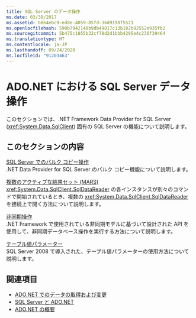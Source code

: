 ```yaml
---
title: SQL Server のデータ操作
ms.date: 03/30/2017
ms.assetid: b864ebc9-ed8e-4059-85fd-36d9198f5521
ms.openlocfilehash: 590b7942148b9db49817c13b102b82552e935fb2
ms.sourcegitcommit: 5b475c1855b32cf78d2d1bbb4295e4c236f39464
ms.translationtype: HT
ms.contentlocale: ja-JP
ms.lasthandoff: 09/24/2020
ms.locfileid: "91203463"
---
```

# <a name="sql-server-data-operations-in-adonet"></a>ADO.NET における SQL Server データ操作

このセクションでは、.NET Framework Data Provider for SQL Server (<xref:System.Data.SqlClient>) 固有の SQL Server の機能について説明します。  
  
## <a name="in-this-section"></a>このセクションの内容  

 [SQL Server でのバルク コピー操作](bulk-copy-operations-in-sql-server.md)  
 .NET Data Provider for SQL Server のバルク コピー機能について説明します。  
  
 [複数のアクティブな結果セット (MARS)](multiple-active-result-sets-mars.md)  
 <xref:System.Data.SqlClient.SqlDataReader> の各インスタンスが別々のコマンドで開始されているとき、複数の <xref:System.Data.SqlClient.SqlDataReader> を接続上で開く方法について説明します。  
  
 [非同期操作](asynchronous-operations.md)  
 .NET Framework で使用されている非同期モデルに基づいて設計された API を使用して、非同期データベース操作を実行する方法について説明します。  
  
 [テーブル値パラメーター](table-valued-parameters.md)  
 SQL Server 2008 で導入された、テーブル値パラメーターの使用方法について説明します。  
  
## <a name="see-also"></a>関連項目

- [ADO.NET でのデータの取得および変更](../retrieving-and-modifying-data.md)
- [SQL Server と ADO.NET](index.md)
- [ADO.NET の概要](../ado-net-overview.md)
